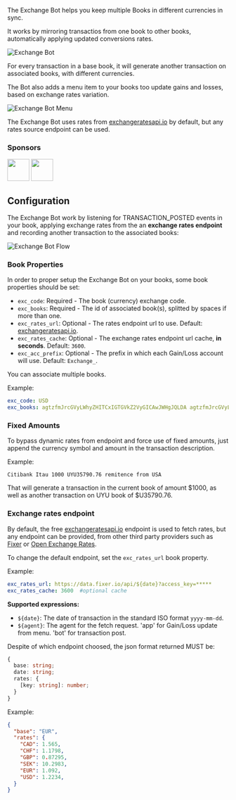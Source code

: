 The Exchange Bot helps you keep multiple Books in different currencies in sync.

It works by mirroring transactios from one book to other books, automatically applying updated conversions rates.

![Exchange Bot](https://docs.google.com/drawings/d/e/2PACX-1vTAW6vvlAPHup58L5mwdiQnUVoSxHbf890GJiHYVkLmzhAc0kaGsb8B721vc1pRFVXp2OWx8rBiACMR/pub?w=949&h=436)


For every transaction in a base book, it will generate another transaction on associated books, with different currencies.

The Bot also adds a menu item to your books too update gains and losses, based on exchange rates variation.

![Exchange Bot Menu](https://docs.google.com/drawings/d/e/2PACX-1vSA-k4mJouFSGPUc8wH2J6o67qKs7jxYkk4VygH-6WA5uwdPAw5k5Jq42MhIvznj0EszPrAlIU_pHXm/pub?w=1200&h=400)

The Exchange Bot uses rates from [exchangeratesapi.io](https://exchangeratesapi.io/) by default, but any rates source endpoint can be used.

### Sponsors

[<img src="https://storage.googleapis.com/bkper-public/logos/ppv-logo.png" height="50">](http://ppv.com.uy/)
[<img src="https://storage.googleapis.com/bkper-public/logos/brain-logo.webp" height="50">](https://www.brain.uy/)


## Configuration

The Exchange Bot work by listening for TRANSACTION_POSTED events in your book, applying exchange rates from the an **exchange rates endpoint** and recording another transaction to the associated books:

![Exchange Bot Flow](https://docs.google.com/drawings/d/e/2PACX-1vSgg3HznU8deJsYNuZx57XvOusDTg-t6MwNIBpF2RuJRMzz-eFY4LhbCP1giOaO1mR3pD3K1gvEIz5i/pub?w=960&h=416)


### Book Properties

In order to proper setup the Exchange Bot on your books, some book properties should be set:

- ```exc_code```: Required - The book (currency) exchange code.
- ```exc_books```: Required - The id of associated book(s), splitted by spaces if more than one.
- ```exc_rates_url```: Optional - The rates endpoint url to use. Default: [exchangeratesapi.io](https://exchangeratesapi.io/). 
- ```exc_rates_cache```: Optional - The exchange rates endpoint url cache, **in seconds**. Default: ```3600```.
- ```exc_acc_prefix```: Optional - The prefix in which each Gain/Loss account will use. Default: ```Exchange_```.

You can associate multiple books.

Example:
```yaml
exc_code: USD
exc_books: agtzfmJrcGVyLWhyZHITCxIGTGVkZ2VyGICAwJWHgJQLDA agtzfmJrcGVyLWhyZHITCxIGTGVkZ2VyGICAwLWdrOEJDA
```

### Fixed Amounts

To bypass dynamic rates from endpoint and force use of fixed amounts, just append the currency symbol and amount in the transaction description.

Example:
```
Citibank Itau 1000 UYU35790.76 remitence from USA
```

That will generate a transaction in the current book of amount $1000, as well as another transaction on UYU book of $U35790.76.


### Exchange rates endpoint

By default, the free [exchangeratesapi.io](https://exchangeratesapi.io/) endpoint is used to fetch rates, but any endpoint can be provided, from other third party providers such as [Fixer](https://fixer.io/) or [Open Exchange Rates](https://openexchangerates.org/). 

To change the default endpoint, set the ```exc_rates_url``` book property. 

Example:
```yaml
exc_rates_url: https://data.fixer.io/api/${date}?access_key=*****
exc_rates_cache: 3600  #optional cache
```

**Supported expressions:**

- ```${date}```: The date of transaction in the standard ISO format ```yyyy-mm-dd```.
- ```${agent}```: The agent for the fetch request. 'app' for Gain/Loss update from menu. 'bot' for transaction post.


Despite of which endpoint choosed, the json format returned MUST be:

```typescript
{
  base: string;
  date: string;
  rates: {
    [key: string]: number;
  }
}
```

Example:

```json
{
  "base": "EUR",
  "rates": {
    "CAD": 1.565,
    "CHF": 1.1798,
    "GBP": 0.87295,
    "SEK": 10.2983,
    "EUR": 1.092,
    "USD": 1.2234,
  }
}


